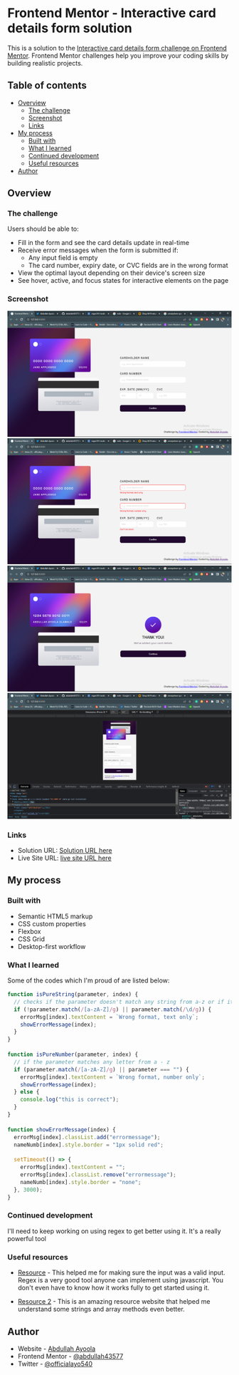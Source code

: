 # Frontend Mentor - Interactive card details form solution

This is a solution to the [Interactive card details form challenge on Frontend Mentor](https://www.frontendmentor.io/challenges/interactive-card-details-form-XpS8cKZDWw). Frontend Mentor challenges help you improve your coding skills by building realistic projects.

## Table of contents

- [Overview](#overview)
  - [The challenge](#the-challenge)
  - [Screenshot](#screenshot)
  - [Links](#links)
- [My process](#my-process)
  - [Built with](#built-with)
  - [What I learned](#what-i-learned)
  - [Continued development](#continued-development)
  - [Useful resources](#useful-resources)
- [Author](#author)

## Overview

### The challenge

Users should be able to:

- Fill in the form and see the card details update in real-time
- Receive error messages when the form is submitted if:
  - Any input field is empty
  - The card number, expiry date, or CVC fields are in the wrong format
- View the optimal layout depending on their device's screen size
- See hover, active, and focus states for interactive elements on the page

### Screenshot

![Screenshot 1](<./design/Screenshot%20(1).png>)
![Screenshot 2](<./design/Screenshot%20(2).png>)
![Screenshot 3](<./design/Screenshot%20(3).png>)
![Screenshot 4](<./design/Screenshot%20(4).png>)

### Links

- Solution URL: [Solution URL here](https://www.frontendmentor.io/solutions/responsive-interactive-card-detail-2_3k30C2Jt)
- Live Site URL: [live site URL here](https://interactivecard-d.netlify.app/)

## My process

### Built with

- Semantic HTML5 markup
- CSS custom properties
- Flexbox
- CSS Grid
- Desktop-first workflow

### What I learned

Some of the codes which I'm proud of are listed below:

```js
function isPureString(parameter, index) {
  // checks if the parameter doesn't match any string from a-z or if it matches any number from 0 - 9
  if (!parameter.match(/[a-zA-Z]/g) || parameter.match(/\d/g)) {
    errorMsg[index].textContent = `Wrong format, text only`;
    showErrorMessage(index);
  }
}

function isPureNumber(parameter, index) {
  // if the parameter matches any letter from a - z
  if (parameter.match(/[a-zA-Z]/g) || parameter === "") {
    errorMsg[index].textContent = `Wrong format, number only`;
    showErrorMessage(index);
  } else {
    console.log("this is correct");
  }
}

function showErrorMessage(index) {
  errorMsg[index].classList.add("errormessage");
  nameNumb[index].style.border = "1px solid red";

  setTimeout(() => {
    errorMsg[index].textContent = "";
    errorMsg[index].classList.remove("errormessage");
    nameNumb[index].style.border = "none";
  }, 3000);
}
```

### Continued development

I'll need to keep working on using regex to get better using it. It's a really powerful tool

### Useful resources

- [Resource](https://regex101.com/) - This helped me for making sure the input was a valid input. Regex is a very good tool anyone can implement using javascript. You don't even have to know how it works fully to get started using it.

- [Resource 2](https://developer.mozilla.org/) - This is an amazing resource website that helped me understand some strings and array methods even better.

## Author

- Website - [Abdullah Ayoola](https://github.com/abdullah43577)
- Frontend Mentor - [@abdullah43577](https://www.frontendmentor.io/profile/abdullah43577)
- Twitter - [@officialayo540](https://twitter.com/officialayo540)

